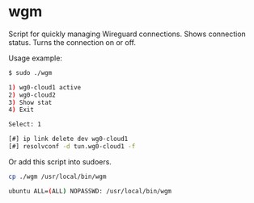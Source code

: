 # wgm

Script for quickly managing Wireguard connections. Shows connection status. Turns the connection on or off.

Usage example:

```bash
$ sudo ./wgm

1) wg0-cloud1 active
2) wg0-cloud2
3) Show stat
4) Exit

Select: 1

[#] ip link delete dev wg0-cloud1
[#] resolvconf -d tun.wg0-cloud1 -f

```

Or add this script into sudoers.

```bash
cp ./wgm /usr/local/bin/wgm

ubuntu ALL=(ALL) NOPASSWD: /usr/local/bin/wgm
```
